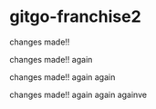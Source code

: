 # gitgo-franchise2


changes made!!

changes made!! again

changes made!! again again

changes made!! again again againve